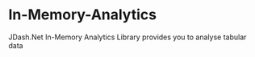 In-Memory-Analytics
===================

JDash.Net In-Memory Analytics Library provides you to analyse tabular data 
